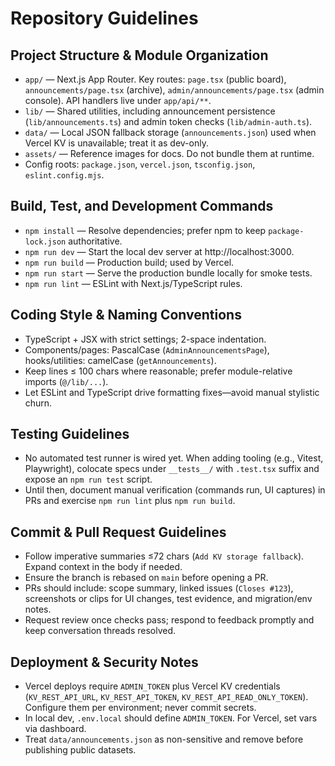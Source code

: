 # Repository Guidelines

## Project Structure & Module Organization
- `app/` — Next.js App Router. Key routes: `page.tsx` (public board), `announcements/page.tsx` (archive), `admin/announcements/page.tsx` (admin console). API handlers live under `app/api/**`.
- `lib/` — Shared utilities, including announcement persistence (`lib/announcements.ts`) and admin token checks (`lib/admin-auth.ts`).
- `data/` — Local JSON fallback storage (`announcements.json`) used when Vercel KV is unavailable; treat it as dev-only.
- `assets/` — Reference images for docs. Do not bundle them at runtime.
- Config roots: `package.json`, `vercel.json`, `tsconfig.json`, `eslint.config.mjs`.

## Build, Test, and Development Commands
- `npm install` — Resolve dependencies; prefer npm to keep `package-lock.json` authoritative.
- `npm run dev` — Start the local dev server at http://localhost:3000.
- `npm run build` — Production build; used by Vercel.
- `npm run start` — Serve the production bundle locally for smoke tests.
- `npm run lint` — ESLint with Next.js/TypeScript rules.

## Coding Style & Naming Conventions
- TypeScript + JSX with strict settings; 2-space indentation.
- Components/pages: PascalCase (`AdminAnnouncementsPage`), hooks/utilities: camelCase (`getAnnouncements`).
- Keep lines ≤ 100 chars where reasonable; prefer module-relative imports (`@/lib/...`).
- Let ESLint and TypeScript drive formatting fixes—avoid manual stylistic churn.

## Testing Guidelines
- No automated test runner is wired yet. When adding tooling (e.g., Vitest, Playwright), colocate specs under `__tests__/` with `.test.tsx` suffix and expose an `npm run test` script.
- Until then, document manual verification (commands run, UI captures) in PRs and exercise `npm run lint` plus `npm run build`.

## Commit & Pull Request Guidelines
- Follow imperative summaries ≤72 chars (`Add KV storage fallback`). Expand context in the body if needed.
- Ensure the branch is rebased on `main` before opening a PR.
- PRs should include: scope summary, linked issues (`Closes #123`), screenshots or clips for UI changes, test evidence, and migration/env notes.
- Request review once checks pass; respond to feedback promptly and keep conversation threads resolved.

## Deployment & Security Notes
- Vercel deploys require `ADMIN_TOKEN` plus Vercel KV credentials (`KV_REST_API_URL`, `KV_REST_API_TOKEN`, `KV_REST_API_READ_ONLY_TOKEN`). Configure them per environment; never commit secrets.
- In local dev, `.env.local` should define `ADMIN_TOKEN`. For Vercel, set vars via dashboard.
- Treat `data/announcements.json` as non-sensitive and remove before publishing public datasets.
